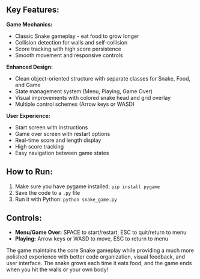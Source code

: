 ## Key Features:

**Game Mechanics:**
- Classic Snake gameplay - eat food to grow longer
- Collision detection for walls and self-collision
- Score tracking with high score persistence
- Smooth movement and responsive controls

**Enhanced Design:**
- Clean object-oriented structure with separate classes for Snake, Food, and Game
- State management system (Menu, Playing, Game Over)
- Visual improvements with colored snake head and grid overlay
- Multiple control schemes (Arrow keys or WASD)

**User Experience:**
- Start screen with instructions
- Game over screen with restart options
- Real-time score and length display
- High score tracking
- Easy navigation between game states

## How to Run:

1. Make sure you have pygame installed: `pip install pygame`
2. Save the code to a `.py` file
3. Run it with Python: `python snake_game.py`

## Controls:
- **Menu/Game Over:** SPACE to start/restart, ESC to quit/return to menu
- **Playing:** Arrow keys or WASD to move, ESC to return to menu

The game maintains the core Snake gameplay while providing a much more polished experience with better code organization, visual feedback, and user interface. The snake grows each time it eats food, and the game ends when you hit the walls or your own body!